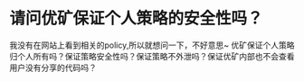 # 请问优矿保证个人策略的安全性吗？

我没有在网站上看到相关的policy,所以就想问一下，不好意思~
优矿保证个人策略归个人所有吗？保证策略安全性吗？保证策略不外泄吗？保证优矿内部也不会查看用户没有分享的代码吗？